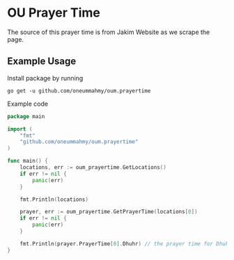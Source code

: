 # OU Prayer Time

The source of this prayer time is from Jakim Website as we scrape the page.

## Example Usage

Install package by running

```shell
go get -u github.com/oneummahmy/oum.prayertime
```

Example code

```go
package main

import (
	"fmt"
	"github.com/oneummahmy/oum.prayertime"
)

func main() {
	locations, err := oum_prayertime.GetLocations()
	if err != nil {
		panic(err)
	}

	fmt.Println(locations)

	prayer, err := oum_prayertime.GetPrayerTime(locations[0])
	if err != nil {
		panic(err)
	}

	fmt.Println(prayer.PrayerTime[0].Dhuhr) // the prayer time for Dhuhr is 12:50:00
}
```
